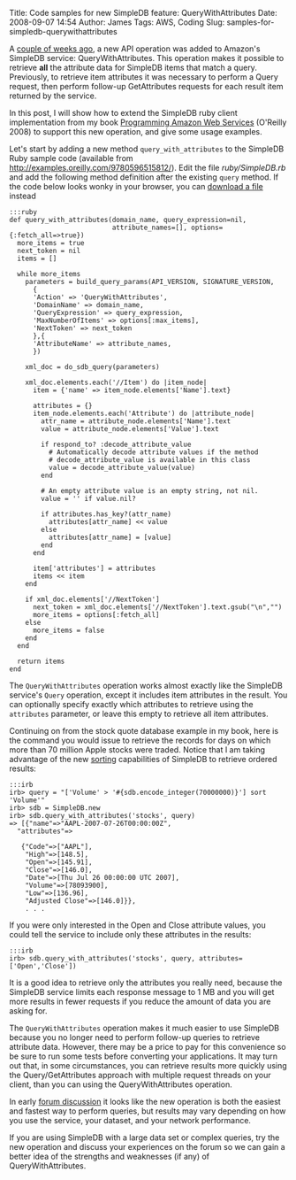 Title: Code samples for new SimpleDB feature: QueryWithAttributes
Date: 2008-09-07 14:54
Author: James
Tags: AWS, Coding
Slug: samples-for-simpledb-querywithattributes

A [couple of weeks ago][], a new API operation was added to Amazon's
SimpleDB service: QueryWithAttributes. This operation makes it possible
to retrieve **all** the attribute data for SimpleDB items that match a
query. Previously, to retrieve item attributes it was necessary to
perform a Query request, then perform follow-up GetAttributes requests
for each result item returned by the service.

In this post, I will show how to extend the SimpleDB ruby client
implementation from my book [Programming Amazon Web Services][]
(O'Reilly 2008) to support this new operation, and give some usage
examples.  
<!--more-->  
Let's start by adding a new method `query_with_attributes` to the
SimpleDB Ruby sample code (available from
<http://examples.oreilly.com/9780596515812/>). Edit the file
*ruby/SimpleDB.rb* and add the following method definition after the
existing `query` method. If the code below looks wonky in your browser,
you can [download a file][] instead

    :::ruby
    def query_with_attributes(domain_name, query_expression=nil,
                              attribute_names=[], options={:fetch_all=>true})
      more_items = true
      next_token = nil
      items = []

      while more_items
        parameters = build_query_params(API_VERSION, SIGNATURE_VERSION,
          {
          'Action' => 'QueryWithAttributes',
          'DomainName' => domain_name,
          'QueryExpression' => query_expression,
          'MaxNumberOfItems' => options[:max_items],
          'NextToken' => next_token
          },{
          'AttributeName' => attribute_names,
          })

        xml_doc = do_sdb_query(parameters)

        xml_doc.elements.each('//Item') do |item_node|
          item = {'name' => item_node.elements['Name'].text}

          attributes = {}
          item_node.elements.each('Attribute') do |attribute_node|
            attr_name = attribute_node.elements['Name'].text
            value = attribute_node.elements['Value'].text

            if respond_to? :decode_attribute_value
              # Automatically decode attribute values if the method
              # decode_attribute_value is available in this class
              value = decode_attribute_value(value)
            end

            # An empty attribute value is an empty string, not nil.
            value = '' if value.nil?

            if attributes.has_key?(attr_name)
              attributes[attr_name] << value
            else
              attributes[attr_name] = [value]
            end
          end

          item['attributes'] = attributes
          items << item
        end

        if xml_doc.elements['//NextToken']
          next_token = xml_doc.elements['//NextToken'].text.gsub("\n","")
          more_items = options[:fetch_all]
        else
          more_items = false
        end
      end

      return items
    end

The `QueryWithAttributes` operation works almost exactly like the
SimpleDB service's `Query` operation, except it includes item attributes
in the result. You can optionally specify exactly which attributes to
retrieve using the `attributes` parameter, or leave this empty to
retrieve all item attributes.

Continuing on from the stock quote database example in my book, here is
the command you would issue to retrieve the records for days on which
more than 70 million Apple stocks were traded. Notice that I am taking
advantage of the new [sorting][] capabilities of SimpleDB to retrieve
ordered results:

    :::irb
    irb> query = "['Volume' > '#{sdb.encode_integer(70000000)}'] sort 'Volume'"
    irb> sdb = SimpleDB.new
    irb> sdb.query_with_attributes('stocks', query)
    => [{"name"=>"AAPL-2007-07-26T00:00:00Z",
      "attributes"=>

       {"Code"=>["AAPL"],
        "High"=>[148.5],
        "Open"=>[145.91],
        "Close"=>[146.0],
        "Date"=>[Thu Jul 26 00:00:00 UTC 2007],
        "Volume"=>[78093900],
        "Low"=>[136.96],
        "Adjusted Close"=>[146.0]}},
        . . .

If you were only interested in the Open and Close attribute values, you
could tell the service to include only these attributes in the results:

    :::irb
    irb> sdb.query_with_attributes('stocks', query, attributes=['Open','Close'])

It is a good idea to retrieve only the attributes you really need,
because the SimpleDB service limits each response message to 1 MB and
you will get more results in fewer requests if you reduce the amount of
data you are asking for.

The `QueryWithAttributes` operation makes it much easier to use SimpleDB
because you no longer need to perform follow-up queries to retrieve
attribute data. However, there may be a price to pay for this
convenience so be sure to run some tests before converting your
applications. It may turn out that, in some circumstances, you can
retrieve results more quickly using the Query/GetAttributes approach
with multiple request threads on your client, than you can using the
QueryWithAttributes operation.

In early [forum discussion][] it looks like the new operation is both
the easiest and fastest way to perform queries, but results may vary
depending on how you use the service, your dataset, and your network
performance.

If you are using SimpleDB with a large data set or complex queries, try
the new operation and discuss your experiences on the forum so we can
gain a better idea of the strengths and weaknesses (if any) of
QueryWithAttributes.

  [couple of weeks ago]: http://aws.typepad.com/aws/2008/08/amazon-simpledb.html
  [Programming Amazon Web Services]: http://www.amazon.com/gp/product/0596515812?ie=UTF8&tag=jamesmurty-20&linkCode=as2&camp=1789&creative=9325&creativeASIN=0596515812
  [download a file]: http://s3.jamesmurty.com/query_with_attributes.txt
  [sorting]: http://james.murty.co/2008/07/30/simpledb-sorting/
  [forum discussion]: http://developer.amazonwebservices.com/connect/thread.jspa?threadID=24190&tstart=0
